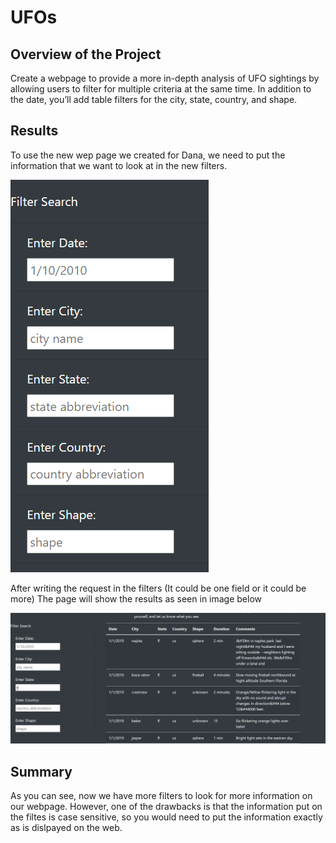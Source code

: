 # UFOs

## Overview of the Project

Create a webpage to provide a more in-depth analysis of UFO sightings by allowing users to filter for multiple criteria at the same time. In addition to the date, you’ll add table filters for the city, state, country, and shape.

## Results

To use the new wep page we created for Dana, we need to put the information that we want to look at in the new filters.

![image](https://github.com/gotica462/UFOs/blob/main/Filters.png)

After writing the request in the filters (It could be one field or it could be more) The page will show the results as seen in image below

![image](https://github.com/gotica462/UFOs/blob/main/Results%20After%20Filters.png)

## Summary

As you can see, now we have more filters to look for more information on our webpage. However, one of the drawbacks is that the information put on the filtes is case sensitive, so you would need to put the information exactly as is dislpayed on the web.

